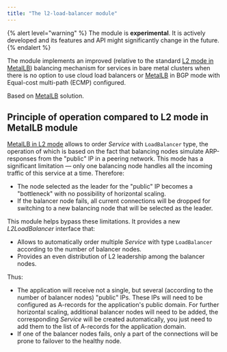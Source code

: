```yaml
---
title: "The l2-load-balancer module"
---
```


{% alert level="warning" %}
The module is **experimental**. It is actively developed and its features and API might significantly change in the future.
{% endalert %}

The module implements an improved (relative to the standard [L2 mode in MetalLB](../../modules/380-metallb/#layer-2-mode)) balancing mechanism for services in bare metal clusters when there is no option to use cloud load balancers or [MetalLB](../../modules/380-metallb/#mode-bgp) in BGP mode with Equal-cost multi-path (ECMP) configured.

Based on [MetalLB](https://metallb.universe.tf/) solution.

## Principle of operation compared to L2 mode in MetalLB module

[MetalLB in L2 mode](../../modules/380-metallb/#layer-2-mode) allows to order _Service_ with `LoadBalancer` type, the operation of which is based on the fact that balancing nodes simulate ARP-responses from the "public" IP in a peering network. This mode has a significant limitation — only one balancing node handles all the incoming traffic of this service at a time. Therefore:

* The node selected as the leader for the "public" IP becomes a "bottleneck" with no possibility of horizontal scaling.
* If the balancer node fails, all current connections will be dropped for switching to a new balancing node that will be selected as the leader.

<div data-presentation="../../presentations/381-l2-load-balancer/basics_metallb_en.pdf"></div>
<!--- Source: https://docs.google.com/presentation/d/18vcVJ1cY2yn19vBM_dTNW3hF0w9SE4S81VZc2P6fVFM/ --->

This module helps bypass these limitations. It provides a new _L2LoadBalancer_ interface that:

* Allows to automatically order multiple _Service_ with type `LoadBalancer` according to the number of balancer nodes.
* Provides an even distribution of L2 leadership among the balancer nodes.

<div data-presentation="../../presentations/381-l2-load-balancer/basics_l2loadbalancer_en.pdf"></div>
<!--- Source: https://docs.google.com/presentation/d/1rVQ2RZ645HKAcMFU2hI_MPJZu_zA70IZ2OYWI1wSW34/ --->

Thus:
* The application will receive not a single, but several (according to the number of balancer nodes) "public" IPs. These IPs will need to be configured as A-records for the application's public domain. For further horizontal scaling, additional balancer nodes will need to be added, the corresponding _Service_ will be created automatically, you just need to add them to the list of A-records for the application domain.
* If one of the balancer nodes fails, only a part of the connections will be prone to failover to the healthy node.
